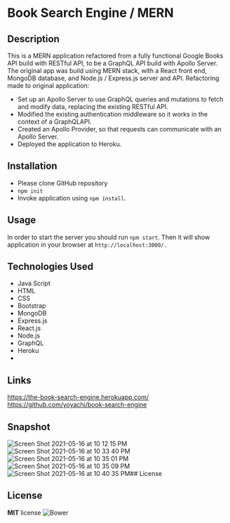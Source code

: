 
# Book Search Engine / MERN

## Description

This is a MERN application refactored from a fully functional Google Books API build with RESTful API, to be a GraphQL API build with Apollo Server. The original app was build using MERN stack, with a React front end, MongoDB database, and Node.js / Express.js server and API.
Refactoring made to original application:

* Set up an Apollo Server to use GraphQL queries and mutations to fetch and modify data, replacing the existing RESTful API.
* Modified the existing authentication middleware so it works in the context of a GraphQLAPI.
* Created an Apollo Provider, so that requests can communicate with an Apollo Server.
* Deployed the application to Heroku.

## Installation

* Please clone GitHub repository
* `npm init`
* Invoke application using `npm install`.

## Usage

In order to start the server you should run `npm start`.  Then it will show application in your browser at `http://localhost:3000/. `

## Technologies Used


* Java Script
* HTML
* CSS
* Bootstrap
* MongoDB
* Express.js
* React.js
* Node.js
* GraphQL
* Heroku
* 
## Links

https://the-book-search-engine.herokuapp.com/
https://github.com/yoyachi/book-search-engine

## Snapshot

![Screen Shot 2021-05-16 at 10 12 15 PM](https://user-images.githubusercontent.com/69886471/118430453-b7830280-b699-11eb-800f-f57d67eee9a5.png)
![Screen Shot 2021-05-16 at 10 33 40 PM](https://user-images.githubusercontent.com/69886471/118430488-ca95d280-b699-11eb-90cd-7dd75e0f188c.png)
![Screen Shot 2021-05-16 at 10 35 01 PM](https://user-images.githubusercontent.com/69886471/118430514-d5e8fe00-b699-11eb-8776-5398622ee93a.png)
![Screen Shot 2021-05-16 at 10 35 09 PM](https://user-images.githubusercontent.com/69886471/118430539-e39e8380-b699-11eb-9e17-40d2c92acdd1.png)
![Screen Shot 2021-05-16 at 10 40 35 PM](https://user-images.githubusercontent.com/69886471/118430550-ed27eb80-b699-11eb-8ccf-4b6f8adb7c14.png)## License

## License

**MIT** license
![Bower](https://img.shields.io/bower/l/MI)




